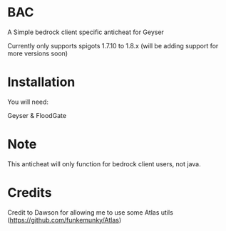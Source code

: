 # BAC
A Simple bedrock client specific anticheat for Geyser

Currently only supports spigots 1.7.10 to 1.8.x (will be adding support for more versions soon)

# Installation
You will need:

Geyser & FloodGate

# Note
This anticheat will only function for bedrock client users, not java.

# Credits

Credit to Dawson for allowing me to use some Atlas utils (https://github.com/funkemunky/Atlas)
